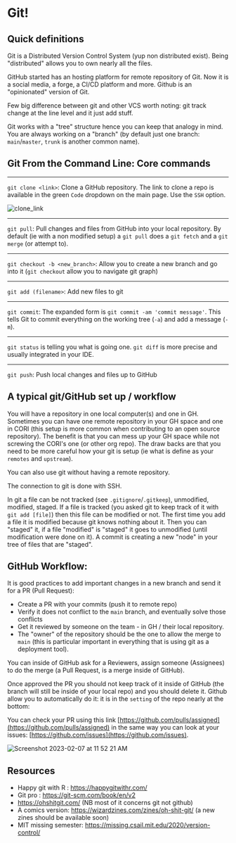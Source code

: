 # Git!

## Quick definitions

Git is a Distributed Version Control System (yup non distributed exist). Being "distributed" allows you to own nearly all the files. 

GitHub started has an hosting platform for remote repository of Git. Now it is a social media, a forge, a CI/CD platform and more. Github is an "opinionated" version of Git. 

Few big difference between git and other VCS worth noting: git track change at the line level and it just add stuff. 

Git works with a "tree" structure hence you can keep that analogy in mind. You are always working on a "branch"  (by default just one branch: `main`/`master`, `trunk` is another common name).  

## Git From the Command Line: Core commands

---------------------

`git clone <link>`: Clone a GitHub repository. The link to clone a repo is available in the green `Code` dropdown on the main page. Use the `SSH` option.

![clone_link](https://user-images.githubusercontent.com/33400922/137961118-9457bc17-5a54-44ce-a90d-92bdbc2f0704.PNG)

---------------------

`git pull`: Pull changes and files from GitHub into your local repository. By default (ie with a non modified setup) a `git pull` does a `git fetch` and a `git merge` (or attempt to).

---------------------

`git checkout -b <new_branch>`: Allow you to create a new branch and go into it (`git checkout` allow you to navigate git graph)  

---------------------

`git add (filename>`: Add new files to git

---------------------

`git commit`: The expanded form is `git commit -am 'commit message'`. This tells Git to commit everything on the working tree (`-a`) and add a message (`-m`).

---------------------

`git status` is telling you what is going one. `git diff` is more precise and usually integrated in your IDE. 

---------------------

`git push`: Push local changes and files up to GitHub

## A typical git/GitHub set up / workflow

You will have a repository in one local computer(s) and one in GH. 
Sometimes you can have one remote repository in your GH space and one in CORI (this setup is more common when contributing to an open source repository). 
The benefit is that you can mess up your GH space while not screwing the CORI's one (or other org repo). 
The draw backs are that you need to be more careful how your git is setup (ie what is define as your `remotes` and `upstream`). 

You can also use git without having a remote repository. 

The connection to git is done with SSH. 

In git a file can be not tracked (see `.gitignore`/`.gitkeep`), unmodified, modified, staged. If a file is tracked (you asked git to keep track of it with `git add [file]`) then this file can be modified or not. The first time you add a file it is modified because git knows nothing about it. Then you can "staged" it, if a file "modified" is "staged" it goes to unmodified (until modification were done on it).  A commit is creating a new "node" in your tree of files that are "staged". 


## GitHub Workflow:

It is good practices to add important changes in a new branch and send it for a PR (Pull Request): 

- Create a PR with your commits (push it to remote repo) 
- Verify it does not conflict to the `main` branch, and eventually solve those conflicts    
- Get it reviewed by someone on the team - in GH / their local repository.    
- The "owner" of the repository should be the one to allow the merge to `main` (this is particular important in everything that is using git as a deployment tool).    
   
You can inside of GitHub ask for a Reviewers, assign someone (Assignees) to do the merge (a Pull Request, is a merge inside of GitHub). 

Once approved the PR you should not keep track of it inside of GitHub (the branch will still be inside of your local repo) and you should delete it. Github allow you to automatically do it: it is in the `setting` of the repo nearly at the bottom:

You can check your PR using this link [https://github.com/pulls/assigned](https://github.com/pulls/assigned) in the same way you can look at your issues: [https://github.com/issues](https://github.com/issues).

![Screenshot 2023-02-07 at 11 52 21 AM](https://user-images.githubusercontent.com/31417689/217310697-1a7134e3-c6e9-4f80-b5b3-fc30b684363d.png)


## Resources 

- Happy git with R : https://happygitwithr.com/
- Git pro : https://git-scm.com/book/en/v2
- https://ohshitgit.com/ (NB most of it concerns git not github)
- A comics version: https://wizardzines.com/zines/oh-shit-git/ (a new zines should be available soon)
- MIT missing semester: https://missing.csail.mit.edu/2020/version-control/

